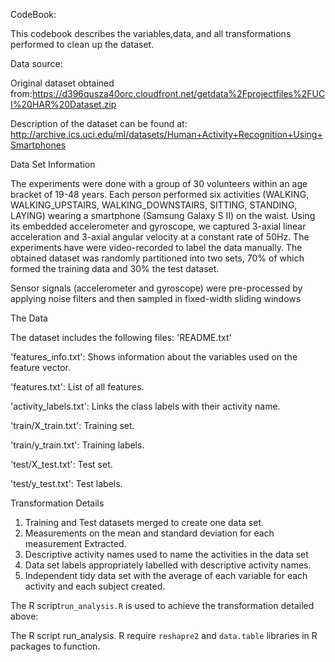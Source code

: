 CodeBook:

   This codebook describes the variables,data, and all transformations  performed to clean up the dataset.

Data source:

  Original dataset obtained from:https://d396qusza40orc.cloudfront.net/getdata%2Fprojectfiles%2FUCI%20HAR%20Dataset.zip 
 
 Description of the dataset can be found at: http://archive.ics.uci.edu/ml/datasets/Human+Activity+Recognition+Using+Smartphones

Data Set Information

   The experiments were done with a group of 30 volunteers within an age bracket of 19-48 years. Each person performed six activities (WALKING, WALKING_UPSTAIRS, WALKING_DOWNSTAIRS, SITTING, STANDING, LAYING) wearing a smartphone (Samsung Galaxy S II) on the waist. 
   Using its embedded accelerometer and gyroscope, we captured 3-axial linear acceleration and 3-axial angular velocity at a constant rate of 50Hz. The experiments have were video-recorded to label the data manually. 
   The obtained dataset was randomly partitioned into two sets,  70% of which formed the training data and 30% the test dataset.

   Sensor signals (accelerometer and gyroscope) were pre-processed by applying noise filters and then sampled in fixed-width sliding windows 
 
The Data

  The dataset includes the following files:
  'README.txt'

  'features_info.txt': Shows information about the variables used on the feature vector.

  'features.txt': List of all features.

  'activity_labels.txt': Links the class labels with their activity name.

  'train/X_train.txt': Training set.

 'train/y_train.txt': Training labels.

 'test/X_test.txt': Test set.

 'test/y_test.txt': Test labels.


 Transformation Details

  1. Training and  Test datasets merged to create one data set.
  2. Measurements on the mean and standard deviation for each measurement Extracted.
  3. Descriptive activity names used to name the activities in the data set
  4. Data set labels appropriately labelled with descriptive activity names.
  5. Independent tidy data set with the average of each variable for each activity and each subject created.

The R script```run_analysis.R``` is used to achieve the transformation detailed above:

The R script run_analysis. R require ```reshapre2``` and ```data.table``` libraries in R packages to function.
